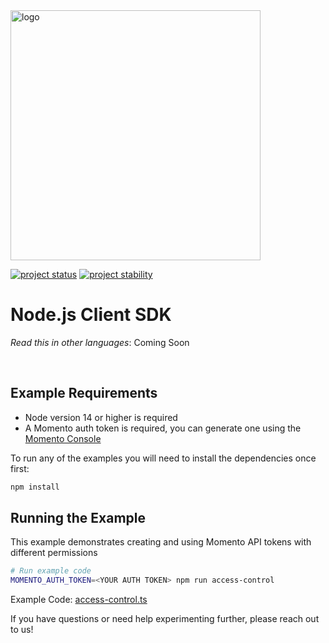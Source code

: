 <head>
  <meta name="Momento Node.js Client Library Documentation" content="Node.js client software development kit for Momento Cache">
</head>
<img src="https://docs.momentohq.com/img/logo.svg" alt="logo" width="400"/>

[![project status](https://momentohq.github.io/standards-and-practices/badges/project-status-official.svg)](https://github.com/momentohq/standards-and-practices/blob/main/docs/momento-on-github.md)
[![project stability](https://momentohq.github.io/standards-and-practices/badges/project-stability-stable.svg)](https://github.com/momentohq/standards-and-practices/blob/main/docs/momento-on-github.md)

# Node.js Client SDK

_Read this in other languages_: Coming Soon

<br>

## Example Requirements

- Node version 14 or higher is required
- A Momento auth token is required, you can generate one using the [Momento Console](https://console.gomomento.com)

To run any of the examples you will need to install the dependencies once first:

```bash
npm install
```

## Running the Example

This example demonstrates creating and using Momento API tokens with different permissions

```bash
# Run example code
MOMENTO_AUTH_TOKEN=<YOUR AUTH TOKEN> npm run access-control
```

Example Code: [access-control.ts](access-control.ts)

If you have questions or need help experimenting further, please reach out to us!



